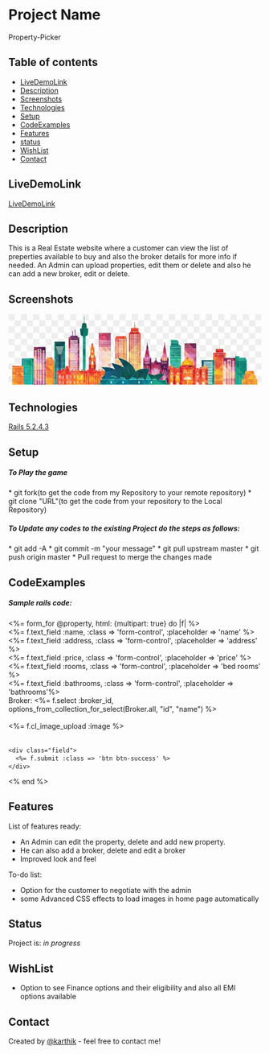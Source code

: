 # Project Name
Property-Picker

## Table of contents
* [LiveDemoLink](#LiveDemoLink)
* [Description](#Description)
* [Screenshots](#screenshots)
* [Technologies](#technologies)
* [Setup](#Setup)
* [CodeExamples](#CodeExamples)
* [Features](#features)
* [status](#status)
* [WishList](#WishList)
* [Contact](#contact)

## LiveDemoLink
[LiveDemoLink](https://property-picker.herokuapp.com/)

## Description
This is a Real Estate website where a customer can view the list of preperties available to buy and also the broker details for more info if needed. An Admin can upload properties, edit them or delete and also he can add a new broker, edit or delete.

## Screenshots
![Website screenshot](app/assets/images/wallPicOne.jpg)

## Technologies
[Rails 5.2.4.3](https://rubyonrails.org/)


## Setup
<h5>To Play the game</h5>
* git fork(to get the code from my Repository to your remote repository)
* git clone "URL"(to get the code from your repository to the Local Repository)

<h5>To Update any codes to the existing Project do the steps as follows:</h5>
* git add -A
* git commit -m "your message"
* git pull upstream master
* git push origin master
* Pull request to merge the changes made


## CodeExamples
<h5>Sample rails code:</h5>
<section class="form-auth text-center">
  <%= form_for @property, html: {multipart: true} do |f| %>
  <div class="field">
    <%= f.text_field :name, :class => 'form-control', :placeholder => 'name' %>
    <br>
  </div>
  <div class="field">
    <%= f.text_field :address, :class => 'form-control', :placeholder => 'address' %>
    <br>
  </div>
  <div class="field">
    <%= f.text_field :price, :class => 'form-control', :placeholder => 'price' %>
    <br>
  </div>
  <div class="field">
    <%= f.text_field :rooms, :class => 'form-control', :placeholder => 'bed rooms' %>
    <br>
    </div>
    <div class="field">
      <%= f.text_field :bathrooms, :class => 'form-control', :placeholder => 'bathrooms'%>
      <br>
    </div>
    <div class="field">
      <span>Broker:</span>
      <%= f.select :broker_id, options_from_collection_for_select(Broker.all, "id", "name") %>
      <br>
      <br>
    </div>
    <div class="field">
      <%= f.cl_image_upload :image %>
      <br>
      <br>
    </div>

    <div class="field">
      <%= f.submit :class => 'btn btn-success' %>
    </div>
  <% end %>
</section>


## Features
List of features ready:
* An Admin can edit the property, delete and add new property.
* He can also add a broker, delete and edit a broker
* Improved look and feel

To-do list:
* Option for the customer to negotiate with the admin
* some Advanced CSS effects to load images in home page automatically

## Status
Project is: _in progress_

## WishList
* Option to see Finance options and their eligibility and also all EMI options available

## Contact
Created by [@karthik](karthikeyansep27@gmail.com) - feel free to contact me!
